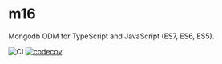 # m16
Mongodb ODM for TypeScript and JavaScript (ES7, ES6, ES5).

![CI](https://github.com/Cervantes007/m16/workflows/CI/badge.svg)
[![codecov](https://codecov.io/gh/Cervantes007/m16/branch/master/graph/badge.svg)](https://codecov.io/gh/Cervantes007/m16)
